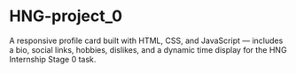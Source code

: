 # HNG-project_0
A responsive profile card built with HTML, CSS, and JavaScript — includes a bio, social links, hobbies, dislikes, and a dynamic time display for the HNG Internship Stage 0 task.
